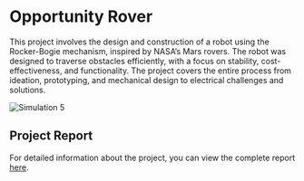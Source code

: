 # Opportunity Rover

This project involves the design and construction of a robot using the Rocker-Bogie mechanism, inspired by NASA’s Mars rovers. The robot was designed to traverse obstacles efficiently, with a focus on stability, cost-effectiveness, and functionality. The project covers the entire process from ideation, prototyping, and mechanical design to electrical challenges and solutions.

![Simulation 5](https://github.com/user-attachments/assets/7f1353db-3dd0-457e-9b90-d4082a4beef7)

## Project Report
For detailed information about the project, you can view the complete report [here](https://github.com/user-attachments/files/19043617/EG1311.-.Design.and.Make.Report.pdf).


